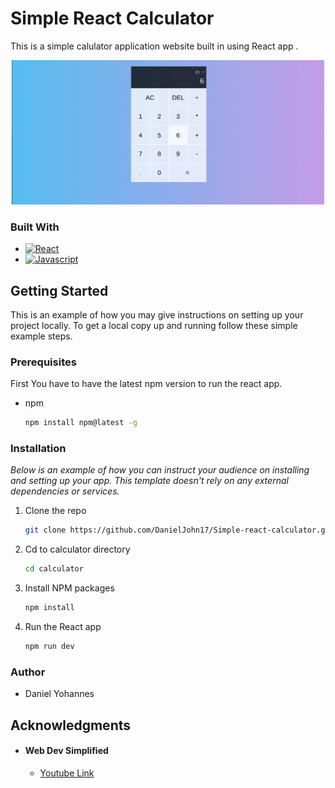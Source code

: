 # Simple React Calculator

This is a simple calulator application website built in using React app
.

<div align="center">
    <img src="./calculator/public/Screenshot.png" alt="Screenshot" width="500px">
</div>

### Built With

- [![React][React.js]][React-url]
- [![Javascript]][Javascript-url]

## Getting Started

This is an example of how you may give instructions on setting up your project locally.
To get a local copy up and running follow these simple example steps.

### Prerequisites

First You have to have the latest npm version to run the react app.

- npm
  ```sh
  npm install npm@latest -g
  ```

### Installation

_Below is an example of how you can instruct your audience on installing and setting up your app. This template doesn't rely on any external dependencies or services._

1. Clone the repo
   ```sh
   git clone https://github.com/DanielJohn17/Simple-react-calculator.git
   ```
2. Cd to calculator directory
   ```sh
   cd calculator
   ```
3. Install NPM packages
   ```sh
   npm install
   ```
4. Run the React app
   ```sh
   npm run dev
   ```

### Author

- Daniel Yohannes

## Acknowledgments

- #### Web Dev Simplified
  - <a href="https://www.youtube.com/@WebDevSimplified"> Youtube Link </a>

[React.js]: https://img.shields.io/badge/React-20232A?style=for-the-badge&logo=react&logoColor=61DAFB
[React-url]: https://reactjs.org/
[Javascript]: https://shields.io/badge/JavaScript-F7DF1E?logo=JavaScript&logoColor=abadb0&style=flat-square
[Javascript-url]: https://www.javascript.com/
